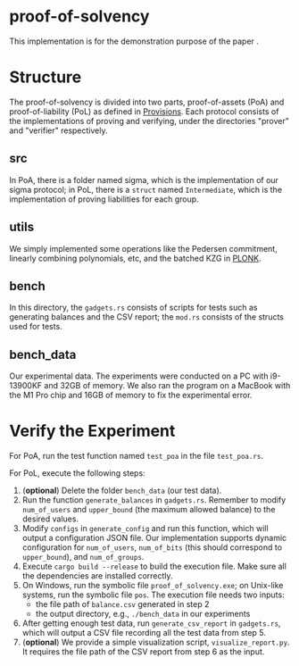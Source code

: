 # proof-of-solvency

This implementation is for the demonstration purpose of the paper []().

# Structure

The proof-of-solvency is divided into two parts, proof-of-assets (PoA) and proof-of-liability (PoL) as defined in [Provisions](https://eprint.iacr.org/2015/1008#:~:text=A%20proof%20of%20solvency%20demonstrates,any%20information%20about%20its%20customers). Each protocol consists of the implementations of proving and verifying, under the directories "prover" and "verifier" respectively.

## src

In PoA, there is a folder named sigma, which is the implementation of our sigma protocol; in PoL, there is a `struct` named `Intermediate`, which is the implementation of proving liabilities for each group.

## utils

We simply implemented some operations like the Pedersen commitment, linearly combining polynomials, etc, and the batched KZG in [PLONK](https://eprint.iacr.org/2019/953).

## bench

In this directory, the `gadgets.rs` consists of scripts for tests such as generating balances and the CSV report; the `mod.rs` consists of the structs used for tests.

## bench_data

Our experimental data. The experiments were conducted on a PC with i9-13900KF and 32GB of memory. We also ran the program on a MacBook with the M1 Pro chip and 16GB of memory to fix the experimental error.

# Verify the Experiment

For PoA, run the test function named `test_poa` in the file `test_poa.rs`.

For PoL, execute the following steps:

1. (**optional**) Delete the folder `bench_data` (our test data).
2. Run the function `generate_balances` in `gadgets.rs`. Remember to modify `num_of_users` and `upper_bound` (the maximum allowed balance) to the desired values.
3. Modify `configs` in `generate_config` and run this function, which will output a configuration JSON file. Our implementation supports dynamic configuration for `num_of_users`, `num_of_bits` (this should correspond to `upper_bound`), and `num_of_groups`.
4. Execute `cargo build --release` to build the execution file. Make sure all the dependencies are installed correctly.
5. On Windows, run the symbolic file `proof_of_solvency.exe`; on Unix-like systems, run the symbolic file `pos`. The execution file needs two inputs:
   - the file path of `balance.csv` generated in step 2
   - the output directory, e.g., `./bench_data` in our experiments
6. After getting enough test data, run `generate_csv_report` in `gadgets.rs`, which will output a CSV file recording all the test data from step 5.
7. (**optional**) We provide a simple visualization script, `visualize_report.py`. It requires the file path of the CSV report from step 6 as the input.
